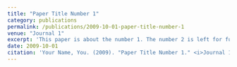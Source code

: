 ```yaml
---
title: "Paper Title Number 1"
category: publications
permalink: /publications/2009-10-01-paper-title-number-1
venue: "Journal 1"
excerpt: 'This paper is about the number 1. The number 2 is left for future work.'
date: 2009-10-01
citation: 'Your Name, You. (2009). "Paper Title Number 1." <i>Journal 1</i>. 1(1). http://academicpages.github.io/publications/paper1.pdf'
---
```

